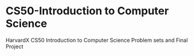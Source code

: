 # CS50-Introduction to Computer Science
HarvardX CS50 Introduction to Computer Science Problem sets and Final Project
